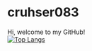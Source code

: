 # cruhser083
Hi, welcome to my GitHub!\
[![Top Langs](https://github-readme-stats.vercel.app/api/top-langs/?username=crusher083&theme=nightowl)](https://github.com/anuraghazra/github-readme-stats)
